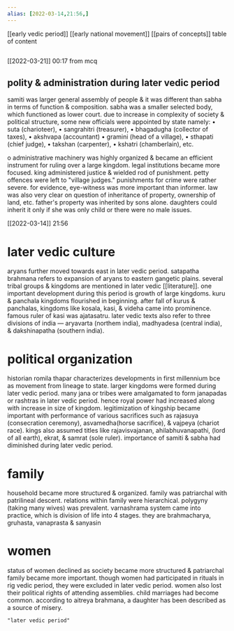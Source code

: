 ```yaml
---
alias: [2022-03-14,21:56,]
---
```

[[early vedic period]] [[early national movement]] [[pairs of concepts]]
table of content
```toc
```

[[2022-03-21]] 00:17
from mcq
## polity & administration during later vedic period
samiti was larger general assembly of people & it was different than sabha in terms of function & composition. sabha was a smaller selected body, which functioned as lower court.
due to increase in complexity of society & political structure, some new officials were appointed by state namely:
• suta (charioteer),
• sangrahitri (treasurer),
• bhagadugha (collector of taxes),
• akshvapa (accountant)
• gramini (head of a village),
• sthapati (chief judge),
• takshan (carpenter),
• kshatri (chamberlain), etc.

o administrative machinery was highly organized & became an efficient instrument for ruling over a large kingdom.
legal institutions became more focused. king administered justice & wielded rod of punishment.
petty offences were left to "village judges."
punishments for crime were rather severe.
for evidence, eye-witness was more important than informer.
law was also very clear on question of inheritance of property, ownership of land, etc.
father's property was inherited by sons alone.
daughters could inherit it only if she was only child or there were no male issues.

[[2022-03-14]] 21:56
# later vedic culture
aryans further moved towards east in later vedic period.
satapatha brahmana refers to expansion of aryans to eastern gangetic plains.
several tribal groups & kingdoms are mentioned in later vedic [[literature]].
one important development during this period is growth of large kingdoms.
kuru & panchala kingdoms flourished in beginning.
after fall of kurus & panchalas, kingdoms like kosala, kasi, & videha came into prominence.
famous ruler of kasi was ajatasatru.
later vedic texts also refer to three divisions of india — aryavarta (northem india), madhyadesa (central india), & dakshinapatha (southern india).
# political organization
historian romila thapar characterizes developments in first millennium bce as movement from lineage to state.
larger kingdoms were formed during later vedic period.
many jana or tribes were amalgamated to form janapadas or rashtras in later vedic period.
hence royal power had increased along with increase in size of kingdom.
legitimization of kingship became important with performance of various sacrifices such as rajasuya (consecration ceremony), asvamedha(horse sacrifice), & vajpeya (chariot race).
kings also assumed titles like rajavisvajanan, ahilabhuvanapathi, (lord of all earth), ekrat, & samrat (sole ruler).
importance of samiti & sabha had diminished during later vedic period.
# family
household became more structured & organized.
family was patriarchal with patrilineal descent.
relations within family were hierarchical. polygyny (taking many wives) was prevalent.
varnashrama system came into practice, which is division of life into 4 stages. they are brahmacharya, gruhasta, vanaprasta & sanyasin
# women
status of women declined as society became more structured & patriarchal family became more important.
though women had participated in rituals in rig vedic period, they were excluded in later vedic period.
women also lost their political rights of attending assemblies. child marriages had become common.
according to aitreya brahmana, a daughter has been described as a source of misery.
```query
"later vedic period"
```